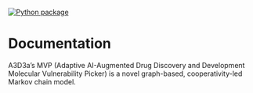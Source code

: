 [![Python package](https://img.shields.io/pypi/v/adaMVP.svg?color=brightgreen&label=python-package)](https://pypi.org/project/adaMVP)

Documentation
============================================
A3D3a’s MVP (Adaptive AI-Augmented Drug Discovery and Development Molecular Vulnerability Picker) is a novel graph-based, cooperativity-led Markov chain model. 
